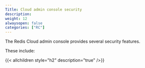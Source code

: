 ```yaml
---
Title: Cloud admin console security
description:
weight: 12
alwaysopen: false
categories: ["RC"]
---
```

The Redis Cloud admin console provides several security features. 

These include:

{{< allchildren style="h2" description="true" />}}
